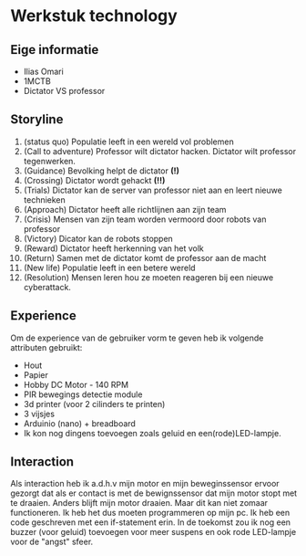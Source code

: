 # Werkstuk technology


## Eige informatie

- Ilias Omari
- 1MCTB
- Dictator VS professor 


## Storyline 

1. (status quo) Populatie leeft in een wereld vol problemen
2. (Call to adventure) Professor wilt dictator hacken. Dictator wilt professor tegenwerken.
3. (Guidance) Bevolking helpt de dictator **(!)**
4. (Crossing) Dictator wordt gehackt **(!!)**
5. (Trials) Dictator kan de server van professor niet aan en leert nieuwe technieken
6. (Approach) Dictator heeft alle richtlijnen aan zijn team
7. (Crisis) Mensen van zijn team worden vermoord door robots van professor
8. (Victory) Dicator kan de robots stoppen
9. (Reward) Dictator heeft herkenning van het volk
10. (Return) Samen met de dictator komt de professor aan de macht
11. (New life) Populatie leeft in een betere wereld
12. (Resolution) Mensen leren hou ze moeten reageren bij een nieuwe cyberattack.


## Experience
Om de experience van de gebruiker vorm te geven heb ik volgende attributen gebruikt:
- Hout 
- Papier
- Hobby DC Motor - 140 RPM 
- PIR bewegings detectie module
- 3d printer (voor 2 cilinders te printen)
- 3 vijsjes
- Arduinio (nano) + breadboard
- Ik kon nog dingens toevoegen zoals geluid en een(rode)LED-lampje.

## Interaction

Als interaction heb ik a.d.h.v mijn motor en mijn beweginssensor ervoor gezorgt dat als er contact is met de bewignssensor dat mijn motor stopt met te draaien. Anders blijft mijn motor draaien. Maar dit kan niet zomaar functioneren. Ik heb het dus moeten programmeren op mijn pc. Ik heb een code geschreven met een if-statement erin. In de toekomst zou ik nog een buzzer (voor geluid) toevoegen voor meer suspens en ook rode LED-lampje voor de "angst" sfeer. 




